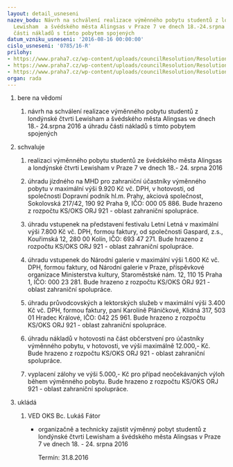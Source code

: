 ```yaml
---
layout: detail_usneseni
nazev_bodu: Návrh na schválení realizace výměnného pobytu studentů z londýnské čtvrti
  Lewisham  a švédského města Alingsas v Praze 7 ve dnech 18.-24.srpna 2016 a úhrady
  části nákladů s tímto pobytem spojených
datum_vzniku_usneseni: '2016-08-16 00:00:00'
cislo_usneseni: '0785/16-R'
prilohy:
- https://www.praha7.cz/wp-content/uploads/councilResolution/Resolutions/28061/export/DZ_P7vymena_verejna~92104.docx
- https://www.praha7.cz/wp-content/uploads/councilResolution/Resolutions/28061/export/prilohac2programvymeny_CZ~92103.docx
- https://www.praha7.cz/wp-content/uploads/councilResolution/Resolutions/28061/export/export~298099.pdf
organ: rada
---
```

<ol class="urzList_view" id="urzList">
<li class="urzClass1" id=""><span name="1">bere na vědomí</span> 
<ol class="urzOlClass">
<li class="urzClass2" style="TEXT-ALIGN: left" id=""><span><p>návrh na schválení realizace výměnného pobytu studentů z londýnské čtvrti Lewisham a švédského města Alingsas ve dnech 18.- 24.srpna 2016 a úhradu části nákladů s tímto pobytem spojených</p></span></li></ol></li>
<li class="urzClass1" id=""><span name="24">schvaluje</span> 
<ol class="urzOlClass">
<li class="urzClass2" style="TEXT-ALIGN: left" id=""><span><p>realizaci výměnného pobytu studentů ze švédského města Alingsas a londýnské čtvrti Lewisham v Praze 7 ve dnech 18.- 24. srpna 2016</p></span></li>
<li class="urzClass2" style="TEXT-ALIGN: left" id=""><span><p>úhradu jízdného na MHD pro zahraniční účastníky výměnného pobytu v maximální výši 9.920 Kč vč. DPH, v hotovosti, od společnosti Dopravní podnik hl.m. Prahy, akciová společnost, Sokolovská 217/42, 190 92 Praha 9, IČO: 000 05 886. Bude hrazeno z rozpočtu KS/OKS ORJ 921 - oblast zahraniční spolupráce.</p></span></li>
<li class="urzClass2" style="TEXT-ALIGN: left" id=""><span><p>úhradu vstupenek na představení festivalu Letní Letná v maximální výši 7.800 Kč vč. DPH, formou faktury, od společnosti Gaspard, z.s., Kouřimská 12, 280 00 Kolín, IČO: 693 47 271. Bude hrazeno z rozpočtu KS/OKS ORJ 921 - oblast zahraniční spolupráce.</p></span></li>
<li class="urzClass2" style="TEXT-ALIGN: left" id=""><span><p>úhradu vstupenek do Národní galerie v maximální výši 1.600 Kč vč. DPH, formou faktury, od Národní galerie v Praze, příspěvkové organizace Ministerstva kultury, Staroměstské nám. 12, 110 15 Praha 1, IČO: 000 23 281. Bude hrazeno z rozpočtu KS/OKS ORJ 921 - oblast zahraniční spolupráce.</p></span></li>
<li class="urzClass2" style="TEXT-ALIGN: left" id=""><span><p>úhradu průvodcovských a lektorských&nbsp;služeb v maximální výši 3.400 Kč vč. DPH, formou faktury, paní Karolíně Pláničkové, Klidná 317, 503 01 Hradec Králové, IČO: 042 25 961. Bude hrazeno z rozpočtu KS/OKS ORJ 921 - oblast zahraniční spolupráce.</p></span></li>
<li class="urzClass2" style="TEXT-ALIGN: left" id=""><span><p>úhradu nákladů v hotovosti na část občerstvení pro účastníky výměnného pobytu, v hotovosti, ve výši maximálně 12.000,- Kč. Bude hrazeno z rozpočtu KS/OKS ORJ 921 - oblast zahraniční spolupráce.</p></span></li>
<li class="urzClass2" style="TEXT-ALIGN: left" id=""><span><p>vyplacení zálohy ve výši 5.000,- Kč pro případ neočekávaných výloh během výměnného pobytu. Bude hrazeno z rozpočtu KS/OKS ORJ 921 - oblast zahraniční spolupráce.</p></span></li></ol></li><li class="urzClass1" id="urzUkoly"><span name="1">ukládá</span><ol class="urzOlClass"><li class="urzClass2"><span><p>VED OKS Bc. Lukáš Fátor</p></span><ul class="urzUlClass"><li class="urzClass3"><span><p>organizačně a technicky zajistit výměnný pobyt studentů z londýnské čtvrti Lewisham a švédského města Alingsas v Praze 7 ve dnech 18. - 24. srpna 2016</p></span><span class="urzUkolTermin">  Termín:&nbsp;31.8.2016</span></li></ul></li></ol></li>
</ol>